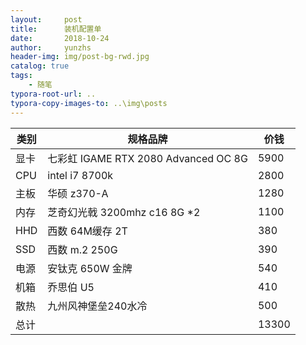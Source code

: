 ```yaml
---
layout:     post
title:      装机配置单
date:       2018-10-24
author:     yunzhs
header-img: img/post-bg-rwd.jpg
catalog: true
tags:
    - 随笔
typora-root-url: ..
typora-copy-images-to: ..\img\posts
---
```


| 类别 | 规格品牌                             | 价钱  |
| ---- | ------------------------------------ | ----- |
| 显卡 | 七彩虹 IGAME RTX 2080 Advanced OC 8G | 5900  |
| CPU  | intel i7 8700k                       | 2800  |
| 主板 | 华硕 z370-A                          | 1280  |
| 内存 | 芝奇幻光戟 3200mhz c16 8G *2         | 1100  |
| HHD  | 西数 64M缓存 2T                      | 380   |
| SSD  | 西数 m.2 250G                        | 390   |
| 电源 | 安钛克 650W 金牌                     | 540   |
| 机箱 | 乔思伯 U5                            | 410   |
| 散热 | 九州风神堡垒240水冷                  | 500   |
| 总计 |                                      | 13300 |

